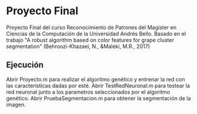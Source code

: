# Proyecto Final

Proyecto Final del curso Reconocimiento de Patrones del Magíster en Ciencias de la Computación de la Universidad
Andrés Bello.
Basado en el trabajo "A​​ robust​​ algorithm​​ based ​​on ​​color features ​​for​​ grape​​ cluster ​​segmentation" (Behroozi-Khazaei, ​​N., ​​&​​Maleki, ​​M.​​R.​​, 2017)


## Ejecución

Abrir Proyecto.m para realizar el algoritmo genético y entrenar la red con las caracteristicas dadas por esté. 
Abrir TestRedNeuronal.m para testear la red neuronal junto a los parametros seleccionados por el algoritmo genético.
Abrir PruebaSegmentacion.m para obtener la segmentación de la imagen.


